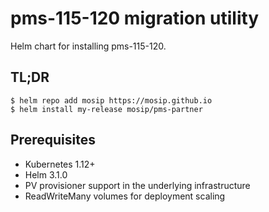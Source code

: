 # pms-115-120 migration utility

Helm chart for installing pms-115-120.

## TL;DR

```console
$ helm repo add mosip https://mosip.github.io
$ helm install my-release mosip/pms-partner
```
## Prerequisites

- Kubernetes 1.12+
- Helm 3.1.0
- PV provisioner support in the underlying infrastructure
- ReadWriteMany volumes for deployment scaling